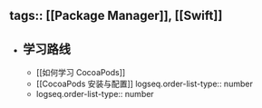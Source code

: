 tags:: [[Package Manager]], [[Swift]]
---

- ## 学习路线
	- [[如何学习 CocoaPods]]
	- [[CocoaPods 安装与配置]]
	  logseq.order-list-type:: number
	- logseq.order-list-type:: number